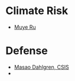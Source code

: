 # Climate Risk
- [Muye Ru](https://muyeru.org/)
# Defense
- [Masao Dahlgren, CSIS](https://masaodahlgren.com/)
- 